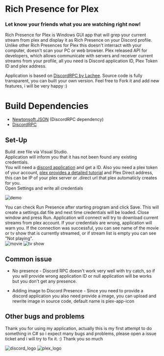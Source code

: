 # Rich Presence for Plex
### Let know your friends what you are watching right now!



Rich Presence for Plex is Windows GUI app that will grep your current stream from plex and display it as Rich Presence on your Discord profile.
Unlike other Rich Presences for Plex this doesn't interract with your computer, doesn't scan your PC or web browser. Plex released API for developers, which allows communicate with servers and receiver current streams from your profile, all you need is Discord application ID, Plex Token ID and plex address.  

Application is based on [DiscordRPC by Lachee](https://github.com/Lachee/discord-rpc-csharp). Source code is fully transparent, you can built your own version. Feel free to Fork it and add new features, i will be very happy :)

# Build Dependencies

+ [Newtonsoft.JSON](https://www.newtonsoft.com/json) (DiscordRPC dependency)  
+ [DiscordRPC](https://lachee.github.io/discord-rpc-csharp/docs/)
## Set-Up
Build .exe file via Visual Studio.  
Application will inform you that it has not been found any existing credentials.  
You will need a [discord application](https://discord.com/developers/applications/) and get a ID. 
Also you need a plex token of your account, [plex provides a detailed tutorial](https://support.plex.tv/articles/204059436-finding-an-authentication-token-x-plex-token/) and Plex Direct address, this can be IP of your plex server or .direct url that plex automaticly creates for you.  
Open Settings and write all credentials  

![demo](https://i.imgur.com/esV40fQ_d.webp?maxwidth=760&fidelity=grand)

You can check Run Presence after starting program and click Save. This will create a settings.dat file and next time credentials will be loaded.
Close window and press Run. Application will connect will try to download current streams from plex account. If your credentials are wrong, application will warn you. If the connection was successful, you can see name of the movie or tv show that is currently streamed, or if stream list is empty you can see "Not playing".  
![movie](https://i.imgur.com/BKVuI4H.png) ![tv show](https://i.imgur.com/sxDDkKv.png)


## Common issue

+ No presence - 
Discord RPC doesn't work very well with try catch, so if you will provide wrong application ID or null application will be works but you don't get any presence.

+ Adding image to Discord Presence  -
Since you need to provide a discord application you also need provide a image, you can upload and rewrite image in source code, default name is plex-app-icon

## Other bugs and problems
Thank you for using my application, actually this is my first attempt to do something in C# so i expect many bugs and problems, please open a issue ticket and i will try to fix it. :) Thank you so much

![discord_logo](https://discord.com/assets/ff41b628a47ef3141164bfedb04fb220.png) ![plex_logo](https://s3.amazonaws.com/frontify-cloud-files-us/frontify/accounts/9a/58813/projects/81095/assets/00/624651/8ba7c3037135ef2a22a44bb6fefa065a-1461946645.png)